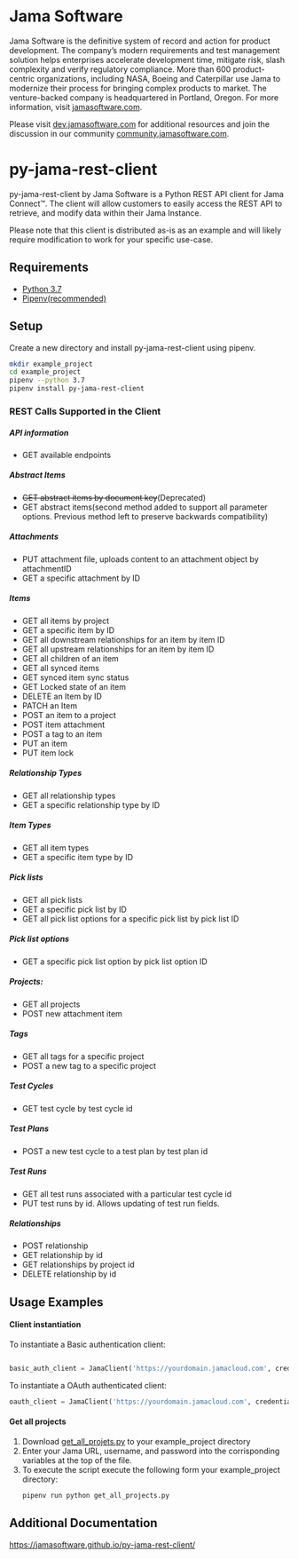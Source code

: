 # Jama Software
Jama Software is the definitive system of record and action for product development. The company’s modern requirements 
and test management solution helps enterprises accelerate development time, mitigate risk, slash complexity and verify 
regulatory compliance. More than 600 product-centric organizations, including NASA, Boeing and Caterpillar use Jama to 
modernize their process for bringing complex products to market. The venture-backed company is headquartered in 
Portland, Oregon. For more information, visit [jamasoftware.com](http://jamasoftware.com).

Please visit [dev.jamasoftware.com](http://dev.jamasoftware.com) for additional resources and join the discussion in our
 community [community.jamasoftware.com](http://community.jamasoftware.com).
 

# py-jama-rest-client
py-jama-rest-client by Jama Software is a Python REST API client for Jama Connect™.  The client will allow customers to 
easily access the REST API to retrieve, and modify data within their Jama Instance. 

Please note that this client is distributed as-is as an example and will likely require modification to work for your 
specific use-case.

## Requirements
- [Python 3.7](https://www.python.org/downloads/release/python-372/)
- [Pipenv(recommended)](https://pipenv.readthedocs.io/en/latest/)

## Setup
Create a new directory and install py-jama-rest-client using pipenv.
 ```bash
 mkdir example_project
 cd example_project
 pipenv --python 3.7
 pipenv install py-jama-rest-client
```

### REST Calls Supported in the Client

##### API information
- GET available endpoints

##### Abstract Items
- ~~GET abstract items by document key~~(Deprecated)
- GET abstract items(second method added to support all parameter options.  Previous method left to preserve backwards 
compatibility)

##### Attachments
- PUT attachment file, uploads content to an attachment object by attachmentID
- GET a specific attachment by ID

##### Items
- GET all items by project 
- GET a specific item by ID
- GET all downstream relationships for an item by item ID
- GET all upstream relationships for an item by item ID
- GET all children of an item
- GET all synced items
- GET synced item sync status
- GET Locked state of an item
- DELETE an Item by ID
- PATCH an Item
- POST an item to a project
- POST item attachment
- POST a tag to an item
- PUT an item
- PUT item lock

##### Relationship Types
- GET all relationship types
- GET a specific relationship type by ID

##### Item Types
- GET all item types
- GET a specific item type by ID

##### Pick lists
- GET all pick lists
- GET a specific pick list by ID
- GET all pick list options for a specific pick list by pick list ID

##### Pick list options
- GET a specific pick list option by pick list option ID

##### Projects: 
- GET all projects
- POST new attachment item

##### Tags
- GET all tags for a specific project
- POST a new tag to a specific project

##### Test Cycles
- GET test cycle by test cycle id

##### Test Plans
- POST a new test cycle to a test plan by test plan id

##### Test Runs
- GET all test runs associated with a particular test cycle id
- PUT test runs by id. Allows updating of test run fields.

##### Relationships
- POST relationship
- GET relationship by id
- GET relationships by project id
- DELETE relationship by id

## Usage Examples

#### Client instantiation
To instantiate a Basic authentication client:
```python

basic_auth_client = JamaClient('https://yourdomain.jamacloud.com', credentials=('username', 'password'))
```

To instantiate a OAuth authenticated client: 
```python
oauth_client = JamaClient('https://yourdomain.jamacloud.com', credentials=('clientID', 'ClientSecret'), oauth=True)
```


#### Get all projects
1) Download [get_all_projets.py](examples/get_all_projects.py) to your example_project directory
2) Enter your Jama URL, username, and password into the corrisponding variables at the top of the file.
3) To execute the script execute the following form your example_project directory: 
    ```bash
    pipenv run python get_all_projects.py
    ```

## Additional Documentation
https://jamasoftware.github.io/py-jama-rest-client/